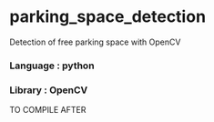 # parking_space_detection
Detection of free parking space with OpenCV 

### Language : python
### Library : OpenCV

TO COMPILE AFTER
